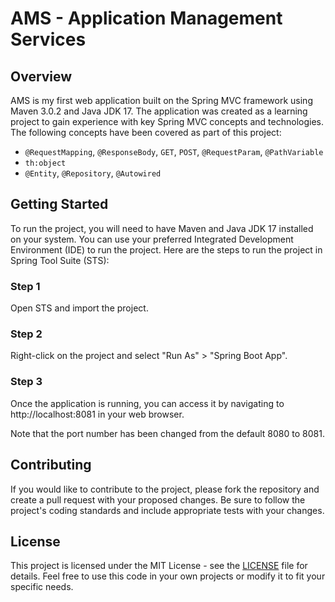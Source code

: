 # AMS - Application Management Services

## Overview

AMS is my first web application built on the Spring MVC framework using Maven 3.0.2 and Java JDK 17. The application was created as a learning project to gain experience with key Spring MVC concepts and technologies. The following concepts have been covered as part of this project:

- `@RequestMapping`, `@ResponseBody`, `GET`, `POST`, `@RequestParam`, `@PathVariable`
- `th:object`
- `@Entity`, `@Repository`, `@Autowired`

## Getting Started

To run the project, you will need to have Maven and Java JDK 17 installed on your system. You can use your preferred Integrated Development Environment (IDE) to run the project. Here are the steps to run the project in Spring Tool Suite (STS):

### Step 1

Open STS and import the project.

### Step 2

Right-click on the project and select "Run As" > "Spring Boot App".

### Step 3

Once the application is running, you can access it by navigating to http://localhost:8081 in your web browser.

Note that the port number has been changed from the default 8080 to 8081.

## Contributing

If you would like to contribute to the project, please fork the repository and create a pull request with your proposed changes. Be sure to follow the project's coding standards and include appropriate tests with your changes.

## License

This project is licensed under the MIT License - see the [LICENSE](LICENSE) file for details. Feel free to use this code in your own projects or modify it to fit your specific needs.
